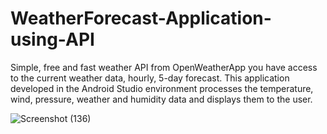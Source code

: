 # WeatherForecast-Application-using-API
Simple, free and fast weather API from OpenWeatherApp you have access to the current weather data, hourly, 5-day forecast. 
This application developed in the Android Studio environment processes the temperature, wind, pressure, weather and humidity data and displays them to the user.


![Screenshot (136)](https://github.com/Deekshitha06/WeatherForecast-Application-using-API/assets/111270384/2a97cbb6-3e1f-4e6f-90ca-5913462d21e5)


